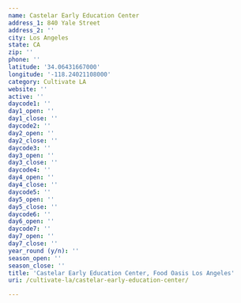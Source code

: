 ```yaml
---
name: Castelar Early Education Center
address_1: 840 Yale Street
address_2: ''
city: Los Angeles
state: CA
zip: ''
phone: ''
latitude: '34.06431667000'
longitude: '-118.24021108000'
category: Cultivate LA
website: ''
active: ''
daycode1: ''
day1_open: ''
day1_close: ''
daycode2: ''
day2_open: ''
day2_close: ''
daycode3: ''
day3_open: ''
day3_close: ''
daycode4: ''
day4_open: ''
day4_close: ''
daycode5: ''
day5_open: ''
day5_close: ''
daycode6: ''
day6_open: ''
daycode7: ''
day7_open: ''
day7_close: ''
year_round (y/n): ''
season_open: ''
season_close: ''
title: 'Castelar Early Education Center, Food Oasis Los Angeles'
uri: /cultivate-la/castelar-early-education-center/

---
```

